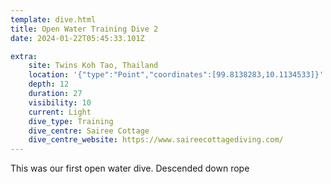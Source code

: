 ```yaml
---
template: dive.html
title: Open Water Training Dive 2
date: 2024-01-22T05:45:33.101Z

extra:
    site: Twins Koh Tao, Thailand
    location: '{"type":"Point","coordinates":[99.8138283,10.1134533]}'
    depth: 12
    duration: 27
    visibility: 10
    current: Light
    dive_type: Training
    dive_centre: Sairee Cottage
    dive_centre_website: https://www.saireecottagediving.com/
---
```

This was our first open water dive. Descended down rope